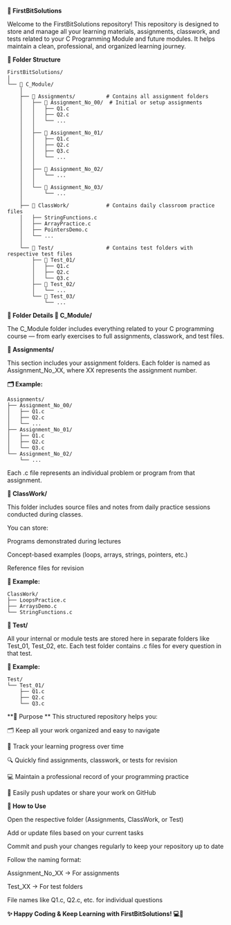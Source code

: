**🧠 FirstBitSolutions**

Welcome to the FirstBitSolutions repository!
This repository is designed to store and manage all your learning materials, assignments, classwork, and tests related to your C Programming Module and future modules.
It helps maintain a clean, professional, and organized learning journey.

**📁 Folder Structure**
```
FirstBitSolutions/
│
└── 📂 C_Module/
    │
    ├── 📂 Assignments/          # Contains all assignment folders
    │   ├── 📂 Assignment_No_00/  # Initial or setup assignments
    │   │   ├── Q1.c
    │   │   ├── Q2.c
    │   │   └── ...
    │   │
    │   ├── 📂 Assignment_No_01/
    │   │   ├── Q1.c
    │   │   ├── Q2.c
    │   │   ├── Q3.c
    │   │   └── ...
    │   │
    │   ├── 📂 Assignment_No_02/
    │   │   └── ...
    │   │
    │   └── 📂 Assignment_No_03/
    │       └── ...
    │
    ├── 📂 ClassWork/            # Contains daily classroom practice files
    │   ├── StringFunctions.c
    │   ├── ArrayPractice.c
    │   ├── PointersDemo.c
    │   └── ...
    │
    └── 📂 Test/                 # Contains test folders with respective test files
        ├── 📂 Test_01/
        │   ├── Q1.c
        │   ├── Q2.c
        │   └── Q3.c
        ├── 📂 Test_02/
        │   └── ...
        └── 📂 Test_03/
            └── ...
```
**🧩 Folder Details
📂 C_Module/**

The C_Module folder includes everything related to your C programming course — from early exercises to full assignments, classwork, and test files.

**📂 Assignments/**

This section includes your assignment folders.
Each folder is named as Assignment_No_XX, where XX represents the assignment number.

**🗂️ Example:**
```
Assignments/
├── Assignment_No_00/
│   ├── Q1.c
│   ├── Q2.c
│   └── ...
├── Assignment_No_01/
│   ├── Q1.c
│   ├── Q2.c
│   └── Q3.c
└── Assignment_No_02/
    └── ...

```
Each .c file represents an individual problem or program from that assignment.

**📂 ClassWork/**

This folder includes source files and notes from daily practice sessions conducted during classes.

You can store:

Programs demonstrated during lectures

Concept-based examples (loops, arrays, strings, pointers, etc.)

Reference files for revision

**🧾 Example:**
```
ClassWork/
├── LoopsPractice.c
├── ArraysDemo.c
└── StringFunctions.c
```

**📂 Test/**

All your internal or module tests are stored here in separate folders like Test_01, Test_02, etc.
Each test folder contains .c files for every question in that test.

**🧾 Example:**
```
Test/
└── Test_01/
    ├── Q1.c
    ├── Q2.c
    └── Q3.c
```

**🎯 Purpose
**
This structured repository helps you:

🗂️ Keep all your work organized and easy to navigate

📅 Track your learning progress over time

🔍 Quickly find assignments, classwork, or tests for revision

💻 Maintain a professional record of your programming practice

🚀 Easily push updates or share your work on GitHub

**🚀 How to Use**

Open the respective folder (Assignments, ClassWork, or Test)

Add or update files based on your current tasks

Commit and push your changes regularly to keep your repository up to date

Follow the naming format:

Assignment_No_XX → For assignments

Test_XX → For test folders

File names like Q1.c, Q2.c, etc. for individual questions



**✨ Happy Coding & Keep Learning with FirstBitSolutions! 💻🚀**
